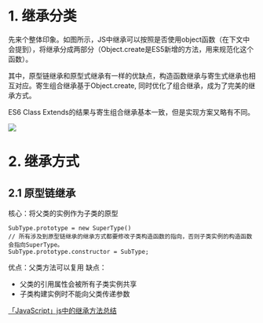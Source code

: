 # 1. 继承分类
先来个整体印象。如图所示，JS中继承可以按照是否使用object函数（在下文中会提到），将继承分成两部分（Object.create是ES5新增的方法，用来规范化这个函数）。

其中，原型链继承和原型式继承有一样的优缺点，构造函数继承与寄生式继承也相互对应。寄生组合继承基于Object.create, 同时优化了组合继承，成为了完美的继承方式。

ES6 Class Extends的结果与寄生组合继承基本一致，但是实现方案又略有不同。

![](https://image-static.segmentfault.com/136/122/1361227592-5b550040b1c6c_articlex)

# 2. 继承方式

## 2.1 原型链继承
核心：将父类的实例作为子类的原型

```
SubType.prototype = new SuperType() 
// 所有涉及到原型链继承的继承方式都要修改子类构造函数的指向，否则子类实例的构造函数会指向SuperType。
SubType.prototype.constructor = SubType;
```
优点：父类方法可以复用
缺点：

  - 父类的引用属性会被所有子类实例共享
  - 子类构建实例时不能向父类传递参数

[「JavaScript」js中的继承方法总结](https://segmentfault.com/a/1190000015324440)
